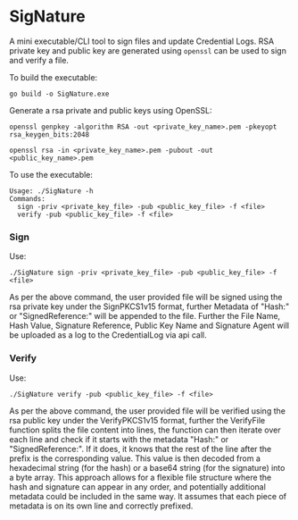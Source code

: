 # SigNature
A mini executable/CLI tool to sign files and update Credential Logs. RSA private key and public key are generated using `openssl` can be used to sign and verify a file.

To build the executable:

```go build -o SigNature.exe```

Generate a rsa private and public keys using OpenSSL:

``` openssl genpkey -algorithm RSA -out <private_key_name>.pem -pkeyopt rsa_keygen_bits:2048 ```

``` openssl rsa -in <private_key_name>.pem -pubout -out <public_key_name>.pem ```

To use the executable:

```
Usage: ./SigNature -h
Commands:
  sign -priv <private_key_file> -pub <public_key_file> -f <file>
  verify -pub <public_key_file> -f <file>

```

### Sign

Use:

```./SigNature sign -priv <private_key_file> -pub <public_key_file> -f <file>```

As per the above command, the user provided file will be signed using the rsa private key under the SignPKCS1v15 format, further Metadata of "Hash:" or "SignedReference:" will be appended to the file. Further the File Name, Hash Value, Signature Reference, Public Key Name and Signature Agent will be uploaded as a log to the CredentialLog via api call.  


### Verify

Use:

```./SigNature verify -pub <public_key_file> -f <file>```

As per the above command, the user provided file will be verified using the rsa public key under the VerifyPKCS1v15 format, further the VerifyFile function splits the file content into lines, the function can then iterate over each line and check if it starts with the metadata "Hash:" or "SignedReference:". If it does, it knows that the rest of the line after the prefix is the corresponding value. This value is then decoded from a hexadecimal string (for the hash) or a base64 string (for the signature) into a byte array. This approach allows for a flexible file structure where the hash and signature can appear in any order, and potentially additional metadata could be included in the same way. It assumes that each piece of metadata is on its own line and correctly prefixed.  
